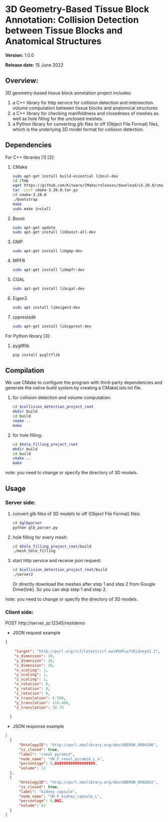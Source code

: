 # 3D Geometry-Based Tissue Block Annotation: Collision Detection between Tissue Blocks and Anatomical Structures

**Version:** 1.0.0

**Release date:** 15 June 2022

## Overview:

3D geometry-based tissue block annotation project includes: 
1. a C++ library for http service for collision detection and intersection volume computation between tissue blocks and anatomical structures 
2. a C++ library for checking manifoldness and closedness of meshes as well as hole filling for the unclosed meshes.   
3. a Python library for converting glb files to off (Object File Format) files, which is the underlying 3D model format for collision detection.


## Dependencies
For C++ libraries [1] [2]:
1. CMake
    ```bash
    sudo apt-get install build-essential libssl-dev
    cd /tmp
    wget https://github.com/Kitware/CMake/releases/download/v3.20.0/cmake-3.20.0.tar.gz
    tar -zxvf cmake-3.20.0.tar.gz
    cd cmake-3.20.0
    ./bootstrap
    make
    sudo make install
    ```
2. Boost
    ```bash
    sudo apt-get update
    sudo apt-get install libboost-all-dev
    ```
3. GMP
    ```bash
    sudo apt-get install libgmp-dev
    ```
4. MPFR
    ```bash
    sudo apt-get install libmpfr-dev
    ```
3. CGAL
    ```bash
    sudo apt-get install libcgal-dev
    ```
4. Eigen3
    ```bash
    sudo apt install libeigen3-dev
    ```
5. cpprestsdk
    ```bash
    sudo apt-get install libcpprest-dev
    ```

For Python library [3]:
1. pygltflib
    ```bash
    pip install pygltflib
    ```
## Compilation

We use CMake to configure the program with third-party dependencies and generate the native build system by creating a CMakeLists.txt file. 

1. for collision detection and volume computation:
    ```bash
    cd $collision_detection_project_root
    mkdir build
    cd build
    cmake ..
    make
    ```
2. for hole filling:
    ```bash
    cd $hole_filling_project_root
    mkdir build
    cd build
    cmake ..
    make
    ```
note: you need to change or specify the directory of 3D models. 

## Usage
### Server side: 
1. convert glb files of 3D models to off (Object File Format) files:
    ```bash
    cd $glbparser
    python glb_parser.py
    ```
2. hole filling for every mesh:
    ```bash
    cd $hole_filling_project_root/build
    ./mesh_hole_filling
    ```
3. start http service and receive json request:
    ```bash
    cd $collision_detection_project_root/build
    ./server2
    ``` 

    Or directly download the meshes after step 1 and step 2 from Google Drive(link). So you can skip step 1 and step 2.

note: you need to change or specify the directory of 3D models.

### Client side:

POST http://server_ip:12345/restdemo

- JSON request example
```json
{
    
    "target": "http://purl.org/ccf/latest/ccf.owl#VHFLeftKidneyV1.1",
    "x_dimension": 10,
    "y_dimension": 10,
    "z_dimension": 10,
    "x_scaling": 1,
    "y_scaling": 1,
    "z_scaling": 1,
    "x_rotation": 0,
    "y_rotation": 0,
    "z_rotation": 0,
    "x_translation": 6.508,
    "y_translation": 110.468,
    "z_translation": 38.79
  
  }
  ```
  - JSON response example
  ```json
[
    {
        "OntologyID": "http://purl.obolibrary.org/obo/UBERON_0004200",
        "is_closed": true,
        "label": "renal pyramid",
        "node_name": "VH_F_renal_pyramid_L_a",
        "percentage": 0.010999999999999999,
        "volume": 11
    },
    {
        "OntologyID": "http://purl.obolibrary.org/obo/UBERON_0002015",
        "is_closed": true,
        "label": "kidney capsule",
        "node_name": "VH_F_kidney_capsule_L",
        "percentage": 0.062,
        "volume": 62
    }
]
  ```